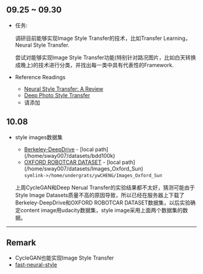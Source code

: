 ## 09.25 ~ 09.30

- 任务:   
  
    调研目前能够实现Image Style Transfer的技术，比如Transfer Learning，Neural Style Transfer.

    尝试对能够实现Image Style Transfer功能(特别针对路况图片，比如白天转换成晚上)的技术进行分类，并找出每一类中具有代表性的Framework.

- Reference Readings
    - [Neural Style Transfer: A Review](https://arxiv.org/abs/1705.04058)
    - [Deep Photo Style Transfer](http://openaccess.thecvf.com/content_cvpr_2017/papers/Luan_Deep_Photo_Style_CVPR_2017_paper.pdf)
    - 请添加

## 10.08

- style images数据集
    - [Berkeley-DeepDrive](http://bdd-data.berkeley.edu/portal.html#download) - \[local path\](/home/sway007/datasets/bdd100k)
    - [OXFORD ROBOTCAR DATASET](http://robotcar-dataset.robots.ox.ac.uk/) - \[local path\](/home/sway007/datasets/Images_Oxford_Sun)  
    `symlink->/home/undergrats/ywCHENG/Images_Oxford_Sun`

    上周CycleGAN和Deep Nerual Transfer的实验结果都不太好，猜测可能由于Style Image Datasets质量不高的原因导致，所以已经在服务器上下载了Berkeley-DeepDrive和OXFORD ROBOTCAR DATASET数据集，以后实验确定content image用udacity数据集，style image采用上面两个数据集的数据。

-------------------

## Remark

- CycleGAN也能实现Image Style Transfer
- [fast-neural-style](https://github.com/jcjohnson/fast-neural-style)